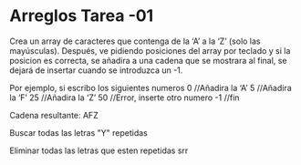 # Arreglos Tarea -01 
Crea un array de caracteres que contenga de la ‘A’ a la ‘Z’ (solo las mayúsculas). Después, ve pidiendo posiciones del array por teclado y si la posicion es correcta, se añadira a una cadena que se mostrara al final, se dejará de insertar cuando se introduzca un -1.

Por ejemplo, si escribo los siguientes numeros
0 //Añadira la ‘A’
5 //Añadira la ‘F’
25 //Añadira la ‘Z’
50 //Error, inserte otro numero
-1 //fin

Cadena resultante: AFZ

Buscar todas las letras "Y" repetidas 

Eliminar todas las letras que esten repetidas srr